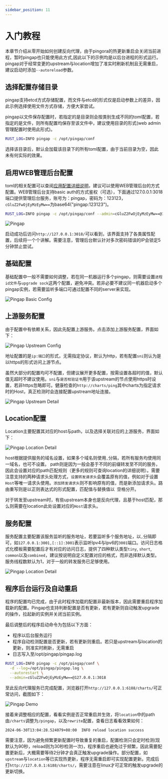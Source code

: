 ```yaml
---
sidebar_position: 11
---
```


# 入门教程

本章节介绍从零开始如何创建反向代理，由于pingora的热更新重启会关闭当前进程，暂时pingap也只能使用此方式,因此以下的示例均是以后台进程的形式运行。pingap对于经常变更的upstream与location增加了准实时刷新机制且无需重启，建议启动时添加`--autoreload`参数。

## 选择配置存储目录

pingap支持etcd方式存储配置，而文件与etcd的形式仅是启动参数上的差异，因此示例选择使用文件方式存储，方便大家尝试。

pingap以文件保存配置时，若指定的是目录则会按类别生成不同的toml配置，若指定的是文件，则所有配置均保存至该文件中，建议使用目录的形式(web admin管理配置时使用此形式)。

```bash
RUST_LOG=INFO pingap -c /opt/pingap/conf
```

选择该目录后，默认会加载该目录下的所有toml配置，由于当前目录为空，因此未有何实际的效果。

## 启用WEB管理后台配置

toml的相关配置可以查阅[应用配置详细说明](/pingap-zh/docs/config)，建议可以使用WEB管理后台的方式配置。WEB管理后台支持basic auth的方式鉴权（可选），下面通过127.0.0.1:3018端口提供管理后台服务，账号为：pingap，密码为：123123，`cGluZ2FwOjEyMzEyMw==`为base64("pingap:123123")。

```bash
RUST_LOG=INFO pingap -c /opt/pingap/conf --admin=cGluZ2FwOjEyMzEyMw==@127.0.0.1:3018
```

![Pingap](./img/pingap-zh.jpg)


启动成功后访问`http://127.0.0.1:3018/`可以看到，该界面支持了各类属性配置，后续将一个个讲解。需要注意，管理后台默认针对多次密码错误的IP会锁定5分钟禁止尝试。

## 基础配置

基础配置中一般不需要如何调整，若在同一机器运行多个pingap，则需要设置`进程id文件`与`upgrade sock`这两个配置，避免冲突。若非必要不建议同一机器启动多个pingap实例，若需要监听多端口可通过配置不同的server来实现。

![Pingap Basic Config](./img/basic-info-zh.jpg)

## 上游服务配置

由于配置中有依赖关系，因此先配置上游服务。点击添加上游服务配置，界面如下：

![Pingap Upstream Config](./img/upstream-add-zh.jpg)

地址配置的是`ip:端口`的形式，无需指定协议，默认为http，若有配置`sni`则认为是以https的形式访问上游节点。

虽然大部分的配置均可不配置，但建议展开更多配置，按需设置各超时的值，默认值无超时不建议使用。`sni`与`是否校验证书`用于该upstream的节点使用https时设置，若非https忽略即可。健康检查的`http://charts/ping`其中charts为指定请求时的Host，真正检测时会连接配置upstream地址连接。

![Pingap Upstream Detail](./img/upstream-detail-zh.jpg)

## Location配置

Location主要配置其对应的host与path，以及选择关联对应的上游服务，界面如下：

![Pingap Location Detail](./img/location-detail-zh.jpg)

host根据提供服务的域名设置，如果多个域名则使用`,`分隔，若所有服务均使用同一域名，也可不设置。 path则是因为一般会基于不同的前缀转发至不同的服务，因此会设置对应的path匹配规则（更多的规则可查询location的详细说明）。需要注意支持的两种请求头处理方式，`设置转发请求头`会覆盖原有的值，例如对于设置`Host`等唯一请求头使用。`添加转发请求头`则不影响原有的值，而是新添加请求头。路由重写则是以正则表达式的形式配置，匹配值与替换值以` `空格分开。

对于转发至upstream时，有些upstream本身也是反向代理，且基于host匹配，那么则需要在location此处设置对应的`Host`请求头。

## 服务配置

服务配置主要配置该服务监听的服务地址，若要监听多个服务地址，以`,`分隔即可，如`127.0.0.1:3001,[::1]:3001`表示监听Ipv4与Ipv6的`3001`端口。访问日志格式化模板需要配置后才有对应的访问日志，提供了四种默认类型`tiny`, `short`, `common`以及`combined`，建议按说明自定义配置对应的格式，而非选择默认类型。服务线程数默认为1，对于一般的转发服务已足够使用。

![Pingap Location Detail](./img/server-detail-zh.jpg)

## 程序后台运行及自动重启

程序的配置均已完成，由于此时程序加载的配置非最新版本，因此需要重启程序加载新的配置。Pingap也支持判断配置是否有更新，若有更新则自动触发upgrade的操作，拉起新的实例并关闭当前实例。

最后调整后的程序启动命令为包括以下方面：

- 程序以后台服务运行
- 程序自动检测配置是否更新，若有更新则重启。若只是upstream与location的更新，则准实时刷新，无需重启
- 日志写入至/opt/pingap/pingap.log

```bash
RUST_LOG=INFO pingap -c /opt/pingap/conf \
  -d --log=/opt/pingap/pingap.log \
  --autorestart \
  --admin=cGluZ2FwOjEyMzEyMw==@127.0.0.1:3018
```

至此反向代理服务已完成配置，浏览器打开`http://127.0.0.1:6188/charts/`可正常访问，截图如下：

![Pingap Demo](./img/demo-zh.jpg)

接着来调整相应的配置，看看实例是否正常重启并生效，将`location`中的path由`/charts`调整为`/pingap`，以及`rewrite`配置，查看日志看看效果如何：

```
2024-06-30T13:04:28.524079+08:00  INFO reload location success
```

需要注意，因为避免频繁更新配置时导致重复的重启，配置检测只会定时检测(现默认为90秒，reload则为30秒检测一次)，程序重启也避免过于频繁，因此需要配置更新后，大概需要等待2分钟才会真正触发upgrade操作。部分配置，如`upstream`与`location`等已实现热更新，程序无需重启即可实现配置更新。完成后打`http://127.0.0.1:6188/charts/`，需要注意在linux才可正常的触发upgrade的更新切换。
